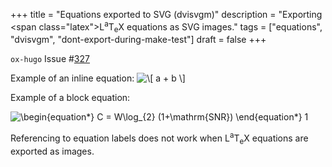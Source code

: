 +++
title = "Equations exported to SVG (dvisvgm)"
description = "Exporting <span class=\"latex\">L<sup>a</sup>T<sub>e</sub>X</span> equations as SVG images."
tags = ["equations", "dvisvgm", "dont-export-during-make-test"]
draft = false
+++

`ox-hugo` Issue #[327](https://github.com/kaushalmodi/ox-hugo/issues/327)

Example of an inline equation: <img src="/ltximg/all-posts_ceee782e7b4ae762ba5504ce2f6f7515c733c34c.svg" alt="\[ a + b \]" class="org-svg" />

Example of a block equation:

<img src="/ltximg/all-posts_bfe9e5d17c9e7a6e0fb64dba06c0d3466b8d9542.svg" alt="\begin{equation*}
C = W\log_{2} (1+\mathrm{SNR})
\end{equation*}
" class="org-svg" />
</span>
<span class="equation-label">
1
</span>
</div>

<div class="note">

Referencing to equation labels does not work when <span class="latex">L<sup>a</sup>T<sub>e</sub>X</span>
equations are exported as images.

</div>
